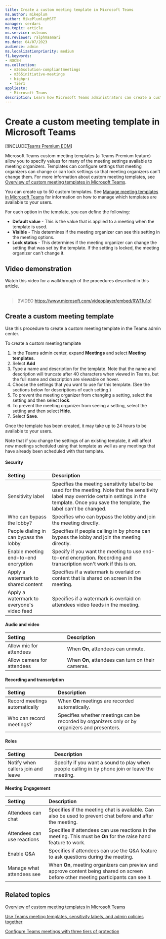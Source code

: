 ```yaml
---
title: Create a custom meeting template in Microsoft Teams
ms.author: mikeplum
author: MikePlumleyMSFT
manager: serdars
ms.topic: article
ms.service: msteams
ms.reviewer: ralphmaamari
ms.date: 04/07/2023
audience: admin
ms.localizationpriority: medium
f1.keywords:
- NOCSH
ms.collection: 
  - m365solution-compliantmeetings
  - m365initiative-meetings
  - highpri
  - Tier1
appliesto: 
  - Microsoft Teams
description: Learn how Microsoft Teams administrators can create a custom meeting template to set or enforce meeting organizer settings for enhanced meeting security and compliance.
---
```


# Create a custom meeting template in Microsoft Teams

[!INCLUDE[Teams Premium ECM](includes/teams-premium-ecm.md)]

Microsoft Teams custom meeting templates (a Teams Premium feature) allow you to specify values for many of the meeting settings available to meeting organizers. Templates can configure settings that meeting organizers can change or can lock settings so that meeting organizers can't change them. For more information about custom meeting templates, see [Overview of custom meeting templates in Microsoft Teams](custom-meeting-templates-overview.md).

You can create up to 50 custom templates. See [Manage meeting templates in Microsoft Teams](manage-meeting-templates.md) for information on how to manage which templates are available to your users.

For each option in the template, you can define the following:

- **Default value** - This is the value that is applied to a meeting when the template is used.
- **Visible** - This determines if the meeting organizer can see this setting in the meeting options. 
- **Lock status** - This determines if the meeting organizer can change the setting that was set by the template. If the setting is locked, the meeting organizer can't change it.

## Video demonstration

Watch this video for a walkthrough of the procedures described in this article.
<br>
<br>
> [!VIDEO https://www.microsoft.com/videoplayer/embed/RW11u1o]

## Create a custom meeting template

Use this procedure to create a custom meeting template in the Teams admin center.

To create a custom meeting template

1. In the Teams admin center, expand **Meetings** and select **Meeting templates**.
1. Select **Add**
1. Type a name and description for the template. Note that the name and description will truncate after 40 characters when viewed in Teams, but the full name and description are viewable on hover.
1. Choose the settings that you want to use for this template. (See the sections below for descriptions of each setting.)
1. To prevent the meeting organizer from changing a setting, select the setting and then select **lock**.
1. To prevent the meeting organizer from seeing a setting, select the setting and then select **Hide**.
1. Select **Save**.

Once the template has been created, it may take up to 24 hours to be available to your users.

Note that if you change the settings of an existing template, it will affect new meetings scheduled using that template as well as any meetings that have already been scheduled with that template.

#### Security

|Setting|Description|
|:------|:----------|
|Sensitivity label|Specifies the meeting sensitivity label to be used for the meeting. Note that the sensitivity label may override certain settings in the template. Once you save the template, the label can't be changed.|
|Who can bypass the lobby?|Specifies who can bypass the lobby and join the meeting directly.|
|People dialing in can bypass the lobby|Specifies if people calling in by phone can bypass the lobby and join the meeting directly.|
|Enable meeting end-to-end encryption|Specify if you want the meeting to use end-to-end encryption. Recording and transcription won't work if this is on.|
|Apply a watermark to shared content|Specifies if a watermark is overlaid on content that is shared on screen in the meeting.|
|Apply a watermark to everyone's video feed|Specifies if a watermark is overlaid on attendees video feeds in the meeting.|

#### Audio and video

|Setting|Description|
|:------|:----------|
|Allow mic for attendees|When **On**, attendees can unmute.|
|Allow camera for attendees|When **On**, attendees can turn on their cameras.|

#### Recording and transcription

|Setting|Description|
|:------|:----------|
|Record meetings automatically|When **On** meetings are recorded automatically.|
|Who can record meetings?|Specifies whether meetings can be recorded by organizers only or by organizers and presenters.|

#### Roles

|Setting|Description|
|:------|:----------|
|Notify when callers join and leave|Specify if you want a sound to play when people calling in by phone join or leave the meeting.|

#### Meeting Engagement

|Setting|Description|
|:------|:----------|
|Attendees can chat|Specifies if the meeting chat is available. Can also be used to prevent chat before and after the meeting.|
|Attendees can use reactions|Specifies if attendees can use reactions in the meeting. This must be **On** for the raise hand feature to work.|
|Enable Q&A|Specifies if attendees can use the Q&A feature to ask questions during the meeting.|
|Manage what attendees see|When **On**, meeting organizers can preview and approve content being shared on screen before other meeting participants can see it.|

## Related topics

[Overview of custom meeting templates in Microsoft Teams](custom-meeting-templates-overview.md)

[Use Teams meeting templates, sensitivity labels, and admin policies together](meeting-templates-sensitivity-labels-policies.md)

[Configure Teams meetings with three tiers of protection](configure-meetings-three-tiers-protection.md)
